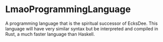 # LmaoProgrammingLanguage
A programming language that is the spiritual successor of EcksDee. This language will have very similar syntax but be interpreted and compiled in Rust, a much faster language than Haskell.
